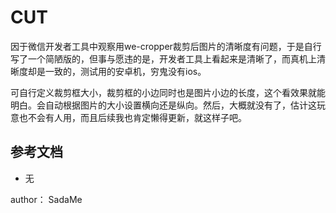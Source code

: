 # CUT

因于微信开发者工具中观察用we-cropper裁剪后图片的清晰度有问题，于是自行写了一个简陋版的，但事与愿违的是，开发者工具上看起来是清晰了，而真机上清晰度却是一致的，测试用的安卓机，穷鬼没有ios。

可自行定义裁剪框大小，裁剪框的小边同时也是图片小边的长度，这个看效果就能明白。会自动根据图片的大小设置横向还是纵向。然后，大概就没有了，估计这玩意也不会有人用，而且后续我也肯定懒得更新，就这样子吧。

## 参考文档

- 无

author： SadaMe